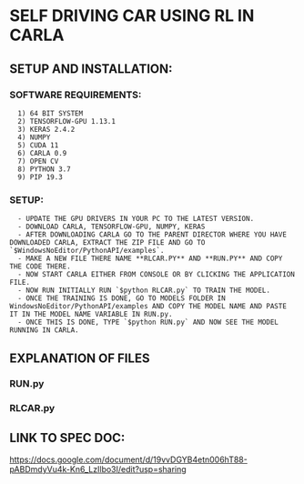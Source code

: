 # SELF DRIVING CAR USING RL IN CARLA

## SETUP AND INSTALLATION:
   ### SOFTWARE REQUIREMENTS:
      1) 64 BIT SYSTEM
      2) TENSORFLOW-GPU 1.13.1
      3) KERAS 2.4.2
      4) NUMPY
      5) CUDA 11
      6) CARLA 0.9
      7) OPEN CV
      8) PYTHON 3.7
      9) PIP 19.3
   ### SETUP:
      - UPDATE THE GPU DRIVERS IN YOUR PC TO THE LATEST VERSION.
      - DOWNLOAD CARLA, TENSORFLOW-GPU, NUMPY, KERAS
      - AFTER DOWNLOADING CARLA GO TO THE PARENT DIRECTOR WHERE YOU HAVE DOWNLOADED CARLA, EXTRACT THE ZIP FILE AND GO TO `$WindowsNoEditor/PythonAPI/examples`.
      - MAKE A NEW FILE THERE NAME **RLCAR.PY** AND **RUN.PY** AND COPY THE CODE THERE.
      - NOW START CARLA EITHER FROM CONSOLE OR BY CLICKING THE APPLICATION FILE.
      - NOW RUN INITIALLY RUN `$python RLCAR.py` TO TRAIN THE MODEL.
      - ONCE THE TRAINING IS DONE, GO TO MODELS FOLDER IN WindowsNoEditor/PythonAPI/examples AND COPY THE MODEL NAME AND PASTE IT IN THE MODEL NAME VARIABLE IN RUN.py.
      - ONCE THIS IS DONE, TYPE `$python RUN.py` AND NOW SEE THE MODEL RUNNING IN CARLA.

## EXPLANATION OF FILES 
   ### RUN.py
   
   ### RLCAR.py
## LINK TO SPEC DOC:
   https://docs.google.com/document/d/19vvDGYB4etn006hT88-pABDmdyVu4k-Kn6_LzIlbo3I/edit?usp=sharing
   
   
     
